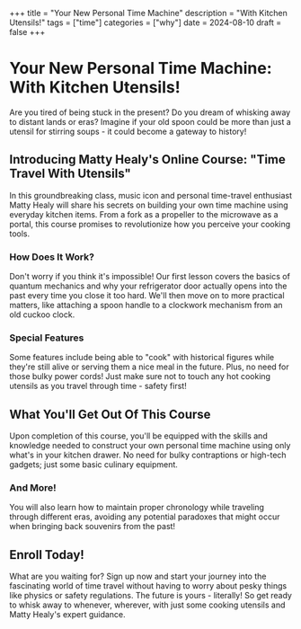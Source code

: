 +++
title = "Your New Personal Time Machine"
description = "With Kitchen Utensils!"
tags = ["time"]
categories = ["why"]
date = 2024-08-10
draft = false
+++

# Your New Personal Time Machine: With Kitchen Utensils!
Are you tired of being stuck in the present? Do you dream of whisking away to distant lands or eras? Imagine if your old spoon could be more than just a utensil for stirring soups - it could become a gateway to history!

## Introducing Matty Healy's Online Course: "Time Travel With Utensils"
In this groundbreaking class, music icon and personal time-travel enthusiast Matty Healy will share his secrets on building your own time machine using everyday kitchen items. From a fork as a propeller to the microwave as a portal, this course promises to revolutionize how you perceive your cooking tools.

### How Does It Work?
Don't worry if you think it's impossible! Our first lesson covers the basics of quantum mechanics and why your refrigerator door actually opens into the past every time you close it too hard. We'll then move on to more practical matters, like attaching a spoon handle to a clockwork mechanism from an old cuckoo clock.

### Special Features
Some features include being able to "cook" with historical figures while they're still alive or serving them a nice meal in the future. Plus, no need for those bulky power cords! Just make sure not to touch any hot cooking utensils as you travel through time - safety first!

## What You'll Get Out Of This Course
Upon completion of this course, you'll be equipped with the skills and knowledge needed to construct your own personal time machine using only what's in your kitchen drawer. No need for bulky contraptions or high-tech gadgets; just some basic culinary equipment.

### And More!
You will also learn how to maintain proper chronology while traveling through different eras, avoiding any potential paradoxes that might occur when bringing back souvenirs from the past!

## Enroll Today!
What are you waiting for? Sign up now and start your journey into the fascinating world of time travel without having to worry about pesky things like physics or safety regulations. The future is yours - literally! So get ready to whisk away to whenever, wherever, with just some cooking utensils and Matty Healy's expert guidance.
